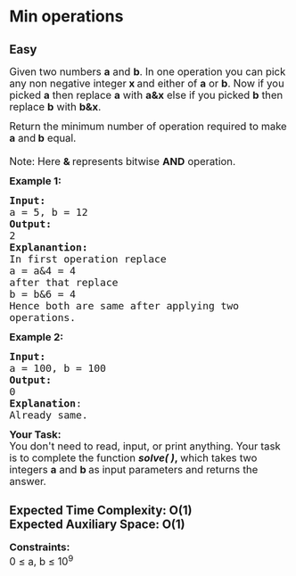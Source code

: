 # Min operations
## Easy
<div class="problems_problem_content__Xm_eO"><p><span style="font-size:18px">Given two numbers <strong>a</strong>&nbsp;and <strong>b</strong>. In one operation you can pick any non negative integer<strong> x </strong>and&nbsp;either of <strong>a</strong> or <strong>b</strong>. Now if you picked <strong>a</strong> then replace <strong>a</strong> with <strong>a&amp;x</strong> else if you picked <strong>b</strong> then replace <strong>b</strong> with <strong>b&amp;x</strong>.</span></p>

<p><span style="font-size:18px">Return the minimum number of operation required to make <strong>a</strong> and<strong> b</strong> equal.<br>
<br>
Note: Here <strong>&amp; </strong>represents bitwise <strong>AND</strong> operation.</span></p>

<p><span style="font-size:18px"><strong>Example 1:</strong></span></p>

<pre style="position: relative;"><span style="font-size:18px"><strong>Input:
</strong>a = 5, b = 12
<strong>Output:</strong>
2
<strong>Explanantion:</strong>
In first operation replace 
a = a&amp;4 = 4
after that replace 
b = b&amp;6 = 4
Hence both are same after applying two
operations.
</span><div class="open_grepper_editor" title="Edit &amp; Save To Grepper"></div></pre>

<p><span style="font-size:18px"><strong>Example 2:</strong></span></p>

<pre style="position: relative;"><span style="font-size:18px"><strong>Input:</strong> 
a = 100, b = 100
<strong>Output:</strong> 
0
<strong>Explanation</strong>: 
Already same.</span><div class="open_grepper_editor" title="Edit &amp; Save To Grepper"></div></pre>

<p><span style="font-size:18px"><strong>Your Task:</strong><br>
You don't need to read, input, or print anything. Your task is to complete the function <strong><em>solve( )</em>,&nbsp;</strong>which takes two integers <strong>a</strong> and <strong>b&nbsp;</strong>as input parameters and returns the answer.</span></p>

<h2>Expected Time Complexity:&nbsp;O(1)<br>
Expected Auxiliary Space:&nbsp;O(1)</h2>

<p><span style="font-size:18px"><strong>Constraints:</strong><br>
0 ≤ a, b ≤ 10<sup>9</sup></span></p>
</div>